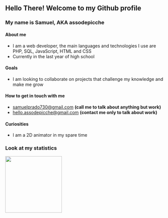 ## Hello There! Welcome to my Github profile
### My name is Samuel, AKA assodepicche

#### About me
- I am a web developer, the main languages and technologies I use are PHP, SQL, JavaScript, HTML and CSS
- Currently in the last year of high school

#### Goals
- I am looking to collaborate on projects that challenge my knowledge and make me grow

#### How to get in touch with me
- samuelprado730@gmail.com **(call me to talk about anything but work)**
- hello.assodepicche@gmail.com **(contact me only to talk about work)**

#### Curiosities
- I am a 2D animator in my spare time

### Look at my statistics
<div>
<a href="https://github.com/seu-usuário-aqui">
  <img height="180em" src="https://github-readme-stats.vercel.app/api/top-langs/?username=assodepicche&layout=compact&langs_count=7&theme=dracula"/>
</div>
